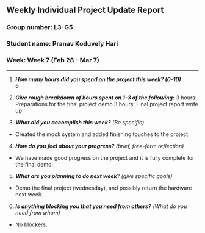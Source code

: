 ## Weekly Individual Project Update Report
### Group number: L3-G5
### Student name: Pranav Koduvely Hari
### Week: Week 7 (Feb 28  - Mar 7)
___
1. ***How many hours did you spend on the project this week? (0-10)***  
    6

2. ***Give rough breakdown of hours spent on 1-3 of the following:***
   3 hours: Preparations for the final project demo
   3 hours: Final project report write up

3. ***What did you accomplish this week?*** _(Be specific)_
  - Created the mock system and added finishing touches to the project. 

4. ***How do you feel about your progress?*** _(brief, free-form reflection)_
  - We have made good progress on the project and it is fully complete for the final demo.  
    
5. ***What are you planning to do next week***? _(give specific goals)_
  - Demo the final project (wednesday), and possibly return the hardware next week. 

6. ***Is anything blocking you that you need from others?*** _(What do you need from whom)_
  - No blockers. 
